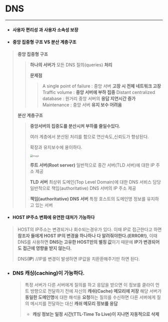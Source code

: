 

# DNS

---

+ #### **사용자** **편리성** 과 **사용자** **소속성** 보장



+ #### **중앙 집중형 구조** VS **분산 계층구조**

> **중앙 집중형 구조**
>
> > **하나의 서버가** 모든 DNS 질의(queries) **처리**
> >
> > **문제점**
> >
> > > A single point of failure : 중앙 서버 **고장 시 전체 네트워크 고장**
> > > Traffic volume : **중앙 서버에 부하 집중**
> > > Distant centralized database : 원거리 중앙 서버의 **응답 지연시간 증가**
> > > Maintenance : 중앙 서버 **유지 보수 어려움**
>
>  **분산 계층구조**
>
> > **중앙서버의 집중도를 분산시켜 부하를 줄일수있다.**
> >
> > 여러 계층에서 분산된 처리를 함으로 연산속도,신뢰도가 향상된다.
> >
> > 확장과 유지보수에 용이하다.
> >
> > <img src="https://user-images.githubusercontent.com/68331041/134792894-55b20eee-b062-43ea-b487-459103584192.png" alt="image" style="zoom: 50%;" />
> >
> > **루트 서버(Root server)**
> > 일반적으로 중간 서버(TLD 서버)에 대한 IP 주소 제공
> >
> > **TLD 서버**
> > 최상위 도메인(Top Level Domain)에 대한 DNS 서비스 담당
> > 일반적으로 책임(authoritative) DNS 서버의 IP 주소 제공
> >
> > **책임(authoritative) DNS 서버**
> > 특정 호스트의 도메인명 정보를 유지하고 있는 서버



+ #### HOST IP주소 변화에 **유연한 대처**가 가능하다

> HOST의 IP주소는 변경되거나 회수되는경우가 있다. 이때 IP로 접근한다고 하면 **참조자 들에게 HOST IP의 변경을 하나하나 다 알려줘야한다.(ERROR!)**, 이때 DNS를 사용하면 **DNS는 고유한 HOST만의 별칭 값**이기 때문에 **IP가 변경되어도  접근에 영향을 받지 않는다.**
>
> DNS(**IP**)  //IP를 변경이 발생하면 IP값을 치환환해주기만 하면 된다. 



+ ### **DNS 캐싱(caching)이 가능하다.**

  > 특정 서버가 다른 서버에게 질의를 하고 응답을 받으면 이 정보를 클라이
  > 언트 방향으로 전달하기 전에 자신의 **캐쉬(Cache) 메모리에 저장**
  > 해당 서버가 **동일한 도메인명**에 대한 해석을 **요청**하는 질의를 수신하면
  > 다른 서버에게 질의 메시지를 전달하는 대신 **캐쉬 메모리 정보를 응답**
  >
  > + **캐싱 정보는 일정 시간(TTL-Time To Live)이 지나면 자동적으로 삭제**

  

